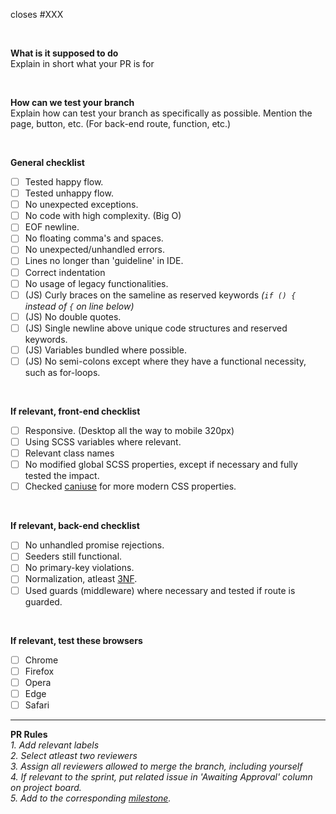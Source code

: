 closes #XXX

<br />

 **What is it supposed to do**  
Explain in short what your PR is for

<br />

 **How can we test your branch**  
Explain how can test your branch as specifically as possible. Mention the page, button, etc. (For back-end route, function, etc.)

<br />

**General checklist**
- [ ] Tested happy flow.
- [ ] Tested unhappy flow.
- [ ] No unexpected exceptions.
- [ ] No code with high complexity. (Big O)
- [ ] EOF newline.
- [ ] No floating comma's and spaces.
- [ ] No unexpected/unhandled errors.
- [ ] Lines no longer than 'guideline' in IDE.
- [ ] Correct indentation
- [ ] No usage of legacy functionalities.
- [ ] (JS) Curly braces on the sameline as reserved keywords *(`if () {` instead of `{` on line below)*
- [ ] (JS) No double quotes.
- [ ] (JS) Single newline above unique code structures and reserved keywords.
- [ ] (JS) Variables bundled where possible.
- [ ] (JS) No semi-colons except where they have a functional necessity, such as for-loops.

<br />

**If relevant, front-end checklist**
- [ ] Responsive. (Desktop all the way to mobile 320px)
- [ ] Using SCSS variables where relevant.
- [ ] Relevant class names
- [ ] No modified global SCSS properties, except if necessary and fully tested the impact.
- [ ] Checked [caniuse](https://caniuse.com) for more modern CSS properties.

<br />

**If relevant, back-end checklist**
- [ ] No unhandled promise rejections.
- [ ] Seeders still functional.
- [ ] No primary-key violations.
- [ ] Normalization, atleast [3NF](https://en.wikipedia.org/wiki/Database_normalization).
- [ ] Used guards (middleware) where necessary and tested if route is guarded.

<br />

**If relevant, test these browsers**
- [ ] Chrome
- [ ] Firefox
- [ ] Opera
- [ ] Edge
- [ ] Safari

---

**PR Rules**  
*1. Add relevant labels*  
*2. Select atleast two reviewers*  
*3. Assign all reviewers allowed to merge the branch, including yourself*  
*4. If relevant to the sprint, put related issue in 'Awaiting Approval' column on project board.*  
*5. Add to the corresponding [milestone](https://github.com/AjobK/Seaqull/milestones).*

